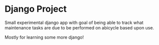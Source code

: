 # Django Project 

Small experimental django app with goal of being able to track what maintenance tasks are due to be performed on abicycle based upon use.

Mostly for learning some more django!
